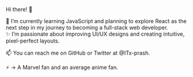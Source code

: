 Hi there! 👋  

🌱 I’m currently learning JavaScript and planning to explore React as the next step in my journey to becoming a full-stack web developer.  
✨ I’m passionate about improving UI/UX designs and creating intuitive, pixel-perfect layouts.  

📫 You can reach me on GitHub or Twitter at @ITx-prash.  

⚡ -> A Marvel fan and an average anime fan.
